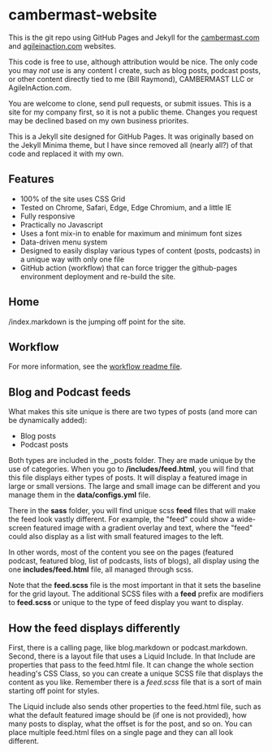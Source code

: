# cambermast-website
This is the git repo using GitHub Pages and Jekyll for the [cambermast.com](https://cambermast.com) and [agileinaction.com](agileinaction.com) websites.

This code is free to use, although attribution would be nice. The only code you may *not* use is any content I create, such as blog posts, podcast posts, or other content directly tied to me (Bill Raymond), CAMBERMAST LLC or AgileInAction.com.

You are welcome to clone, send pull requests, or submit issues. This is a site for my company first, so it is not a public theme. Changes you request may be declined based on my own business priorites.

This is a Jekyll site designed for GitHub Pages. It was originally based on the Jekyll Minima theme, but I have since removed all (nearly all?) of that code and replaced it with my own.

## Features
* 100% of the site uses CSS Grid
* Tested on Chrome, Safari, Edge, Edge Chromium, and a little IE
* Fully responsive
* Practically no Javascript
* Uses a font mix-in to enable for maximum and minimum font sizes
* Data-driven menu system
* Designed to easily display various types of content (posts, podcasts) in a unique way with only one file
* GitHub action (workflow) that can force trigger the github-pages environment deployment and re-build the site.

## Home
/index.markdown is the jumping off point for the site.

## Workflow
For more information, see the [workflow readme file](workflow-docs/readme).

## Blog and Podcast feeds
What makes this site unique is there are two types of posts (and more can be dynamically added):

* Blog posts
* Podcast posts

Both types are included in the _posts folder. They are made unique by the use of categories. When you go to __/includes/feed.html__, you will find that this file displays either types of posts. It will display a featured image in large or small versions. The large and small image can be different and you manage them in the __data/configs.yml__ file.

There in the __sass__ folder, you will find unique scss __feed__ files that will make the feed look vastly different. For example, the "feed" could show a wide-screen featured image with a gradient overlay and text, where the "feed" could also display as a list with small featured images to the left.

In other words, most of the content you see on the pages (featured podcast, featured blog, list of podcasts, lists of blogs), all display using the one __includes/feed.html__ file, all managed through scss.

Note that the __feed.scss__ file is the most important in that it sets the baseline for the grid layout. The additional SCSS files with a __feed__ prefix are modifiers to __feed.scss__ or unique to the type of feed display you want to display.

## How the feed displays differently
First, there is a calling page, like blog.markdown or podcast.markdown. Second, there is a layout file that uses a Liquid Include. In that Include are properties that pass to the feed.html file. It can change the whole section heading's CSS Class, so you can create a unique SCSS file that displays the content as you like. Remember there is a _feed.scss_ file that is a sort of main starting off point for styles.

The Liquid include also sends other properties to the feed.html file, such as what the default featured image should be (if one is not provided), how many posts to display, what the offset is for the post, and so on. You can place multiple feed.html files on a single page and they can all look different.
